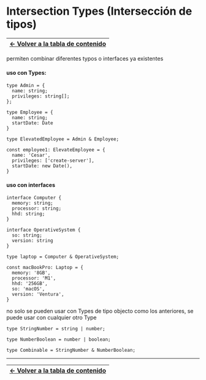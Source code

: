 # Intersection Types (Intersección de tipos)

| [&#8592; Volver a la tabla de contenido](/README.md) |
| ---------------------------------------------------- |

permiten combinar diferentes typos o interfaces ya existentes

#### **uso con Types:**

```TS
type Admin = {
  name: string;
  privileges: string[];
};

type Employee = {
  name: string;
  startDate: Date
}

type ElevatedEmployee = Admin & Employee;

const employee1: ElevateEmployee = {
  name: 'Cesar',
  privileges: ['create-server'],
  startDate: new Date(),
}
```

#### **uso con interfaces**

```TS
interface Computer {
  memory: string;
  processor: string;
  hhd: string;
}

interface OperativeSystem {
  so: string;
  version: string
}

type laptop = Computer & OperativeSystem;

const macBookPro: Laptop = {
  memory: '8GB',
  processor: 'M1',
  hhd: '256GB',
  so: 'macOS',
  version: 'Ventura',
}
```

no solo se pueden usar con Types de tipo objecto como los anteriores, se puede usar con cualquier otro Type

```TS
type StringNumber = string | number;

type NumberBoolean = number | boolean;

type Combinable = StringNumber & NumberBoolean;
```

---

| [&#8592; Volver a la tabla de contenido](/README.md) |
| ---------------------------------------------------- |
